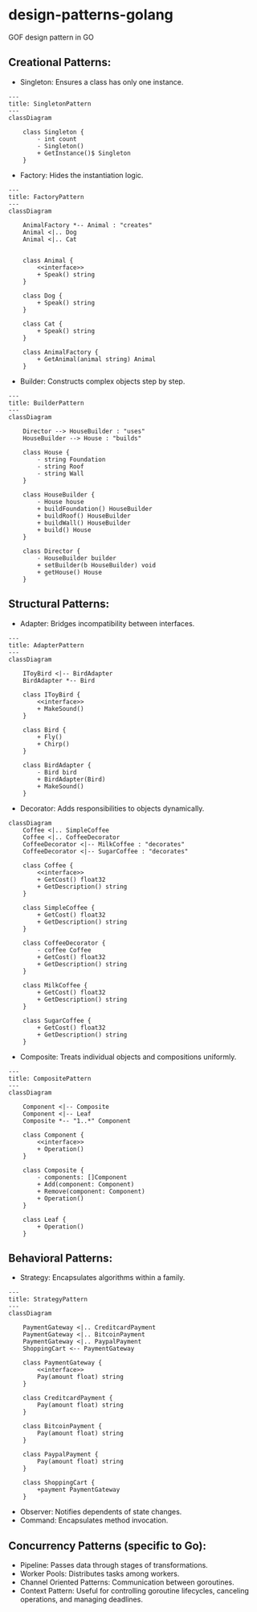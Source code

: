 # design-patterns-golang
GOF design pattern in GO


## Creational Patterns:
- Singleton: Ensures a class has only one instance.
```mermaid
---
title: SingletonPattern
---
classDiagram

    class Singleton {
        - int count
        - Singleton()
        + GetInstance()$ Singleton
    }
```
- Factory: Hides the instantiation logic.
```mermaid
---
title: FactoryPattern
---
classDiagram

    AnimalFactory *-- Animal : "creates"
    Animal <|.. Dog
    Animal <|.. Cat


    class Animal {
        <<interface>>
        + Speak() string
    }

    class Dog {
        + Speak() string
    }

    class Cat {
        + Speak() string
    }

    class AnimalFactory {
        + GetAnimal(animal string) Animal
    }
```
- Builder: Constructs complex objects step by step.
```mermaid
---
title: BuilderPattern
---
classDiagram

    Director --> HouseBuilder : "uses"
    HouseBuilder --> House : "builds"

    class House {
        - string Foundation
        - string Roof
        - string Wall
    }

    class HouseBuilder {
        - House house
        + buildFoundation() HouseBuilder
        + buildRoof() HouseBuilder
        + buildWall() HouseBuilder
        + build() House
    }

    class Director {
        - HouseBuilder builder
        + setBuilder(b HouseBuilder) void
        + getHouse() House
    }
```

## Structural Patterns:
- Adapter: Bridges incompatibility between interfaces.
```mermaid
---
title: AdapterPattern
---
classDiagram

    IToyBird <|-- BirdAdapter
    BirdAdapter *-- Bird

    class IToyBird {
        <<interface>>
        + MakeSound()
    }

    class Bird {
        + Fly()    
        + Chirp()
    }

    class BirdAdapter {
        - Bird bird
        + BirdAdapter(Bird)
        + MakeSound()
    }
```
- Decorator: Adds responsibilities to objects dynamically.
```mermaid
classDiagram
    Coffee <|.. SimpleCoffee
    Coffee <|.. CoffeeDecorator
    CoffeeDecorator <|-- MilkCoffee : "decorates"
    CoffeeDecorator <|-- SugarCoffee : "decorates"

    class Coffee {
        <<interface>>
        + GetCost() float32
        + GetDescription() string
    }

    class SimpleCoffee {
        + GetCost() float32
        + GetDescription() string
    }

    class CoffeeDecorator {
        - coffee Coffee
        + GetCost() float32
        + GetDescription() string
    }

    class MilkCoffee {
        + GetCost() float32
        + GetDescription() string
    }

    class SugarCoffee {
        + GetCost() float32
        + GetDescription() string
    }
```
- Composite: Treats individual objects and compositions uniformly.
```mermaid
---
title: CompositePattern
---
classDiagram

    Component <|-- Composite
    Component <|-- Leaf
    Composite *-- "1..*" Component

    class Component {
        <<interface>>
        + Operation()
    }

    class Composite {
        - components: []Component
        + Add(component: Component)
        + Remove(component: Component)
        + Operation()
    }

    class Leaf {
        + Operation()
    }
```

## Behavioral Patterns:
- Strategy: Encapsulates algorithms within a family.
```mermaid
---
title: StrategyPattern
---
classDiagram

    PaymentGateway <|.. CreditcardPayment
    PaymentGateway <|.. BitcoinPayment
    PaymentGateway <|.. PaypalPayment
    ShoppingCart <-- PaymentGateway
    
    class PaymentGateway {
        <<interface>>
        Pay(amount float) string
    }

    class CreditcardPayment {
        Pay(amount float) string
    }

    class BitcoinPayment {
        Pay(amount float) string
    }
    
    class PaypalPayment {
        Pay(amount float) string
    }
    
    class ShoppingCart {
        +payment PaymentGateway
    }
```
- Observer: Notifies dependents of state changes.
- Command: Encapsulates method invocation.

## Concurrency Patterns (specific to Go):
- Pipeline: Passes data through stages of transformations.
- Worker Pools: Distributes tasks among workers.
- Channel Oriented Patterns: Communication between goroutines.
- Context Pattern: Useful for controlling goroutine lifecycles, canceling operations, and managing deadlines.


